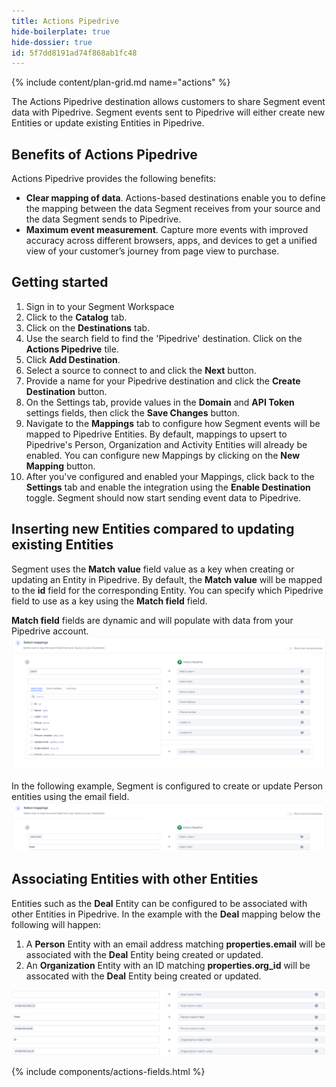 ```yaml
---
title: Actions Pipedrive
hide-boilerplate: true
hide-dossier: true
id: 5f7dd8191ad74f868ab1fc48
---
```


{% include content/plan-grid.md name="actions" %}

The Actions Pipedrive destination allows customers to share Segment event data with Pipedrive. Segment events sent to Pipedrive will either create new Entities or update existing Entities in Pipedrive. 

## Benefits of Actions Pipedrive

Actions Pipedrive provides the following benefits:

- **Clear mapping of data**.  Actions-based destinations enable you to define the mapping between the data Segment receives from your source and the data Segment sends to Pipedrive.
- **Maximum event measurement**. Capture more events with improved accuracy across different browsers, apps, and devices to get a unified view of your customer’s journey from page view to purchase.

## Getting started

1. Sign in to your Segment Workspace
2. Click to the **Catalog** tab. 
3. Click on the **Destinations** tab.
2. Use the search field to find the 'Pipedrive' destination. Click on the **Actions Pipedrive** tile. 
3. Click **Add Destination**.
4. Select a source to connect to and click the **Next** button.
5. Provide a name for your Pipedrive destination and click the **Create Destination** button.
6. On the Settings tab, provide values in the **Domain** and **API Token** settings fields, then click the **Save Changes** button. 
7. Navigate to the **Mappings** tab to configure how Segment events will be mapped to Pipedrive Entities. By default, mappings to upsert to Pipedrive's Person, Organization and Activity Entities will already be enabled. You can configure new Mappings by clicking on the **New Mapping** button. 
8. After you've configured and enabled your Mappings, click back to the **Settings** tab and enable the integration using the **Enable Destination** toggle. Segment should now start sending event data to Pipedrive.  

## Inserting new Entities compared to updating existing Entities

Segment uses the **Match value** field value as a key when creating or updating an Entity in Pipedrive. By default, the **Match value** will be mapped to the **id** field for the corresponding Entity. You can specify which Pipedrive field to use as a key using the **Match field** field. 

**Match field** fields are dynamic and will populate with data from your Pipedrive account. 
![Match value and and fields can be used to specify how Segment should update Pipedrive Entities](images/match_field.png)

In the following example, Segment is configured to create or update Person entities using the email field. 
![Using email to upsert to the Person Entity](images/email_match_field.png)

## Associating Entities with other Entities

Entities such as the **Deal** Entity can be configured to be associated with other Entities in Pipedrive. In the example with the **Deal** mapping below the following will happen: 
1. A **Person** Entity with an email address matching **properties.email** will be associated with the **Deal** Entity being created or updated. 
2. An **Organization** Entity with an ID matching **properties.org_id** will be assocated with the **Deal** Entity being created or updated.  

![Associating Entities with other Entities](images/deal_match_fields.png)

{% include components/actions-fields.html %}

